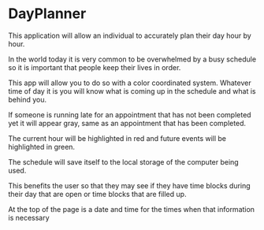 # DayPlanner

This application will allow an individual to accurately plan their day hour by hour. 

In the world today it is very common to be overwhelmed by a busy schedule so it is important that people keep their lives in order.

This app will allow you to do so with a color coordinated system. Whatever time of day it is you will know what is coming up in the schedule and what is behind you.

If someone is running late for an appointment that has not been completed yet it will appear gray, same as an appointment that has been completed.

The current hour will be highlighted in red and future events will be highlighted in green.

The schedule will save itself to the local storage of the computer being used.

This benefits the user so that they may see if they have time blocks during their day that are open or time blocks that are filled up.

At the top of the page is a date and time for the times when that information is necessary
